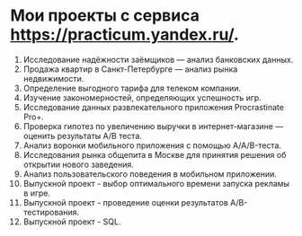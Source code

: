 # Мои проекты с сервиса https://practicum.yandex.ru/.

1. Исследование надёжности заёмщиков — анализ банковских данных. 
2. Продажа квартир в Санкт-Петербурге — анализ рынка недвижимости.
3. Определение выгодного тарифа для телеком компании.
4. Изучение закономерностей, определяющих успешность игр. 
5. Исследование данных развлекательного приложения Procrastinate Pro+.
6. Проверка гипотез по увеличению выручки в интернет-магазине — оценить результаты A/B теста.
7. Анализ воронки мобильного приложения с помощью A/A/B-теста.
8. Исследования рынка общепита в Москве для принятия решения об открытии нового заведения.
9. Анализ пользовательского поведения в мобильном приложении. 
10. Выпускной проект - выбор оптимального времени запуска рекламы в игре.
11. Выпускной проект - проведение оценки результатов A/B-тестирования.
12. Выпускной проект - SQL.

